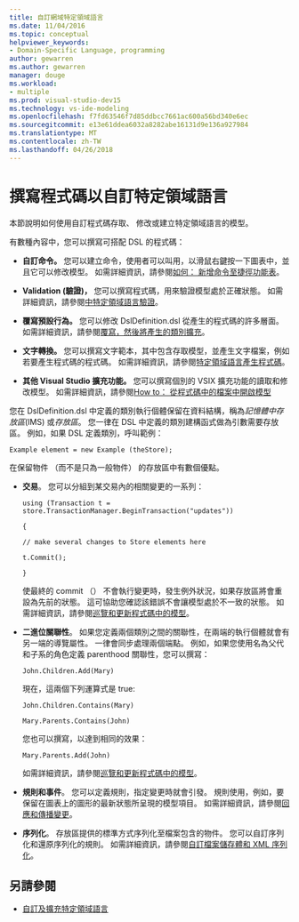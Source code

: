 ```yaml
---
title: 自訂網域特定領域語言
ms.date: 11/04/2016
ms.topic: conceptual
helpviewer_keywords:
- Domain-Specific Language, programming
author: gewarren
ms.author: gewarren
manager: douge
ms.workload:
- multiple
ms.prod: visual-studio-dev15
ms.technology: vs-ide-modeling
ms.openlocfilehash: f7fd63546f7d85ddbcc7661ac600a56bd340e6ec
ms.sourcegitcommit: e13e61ddea6032a8282abe16131d9e136a927984
ms.translationtype: MT
ms.contentlocale: zh-TW
ms.lasthandoff: 04/26/2018
---
```

# <a name="write-code-to-customize-a-domain-specific-language"></a>撰寫程式碼以自訂特定領域語言

本節說明如何使用自訂程式碼存取、 修改或建立特定領域語言的模型。

有數種內容中，您可以撰寫可搭配 DSL 的程式碼：

-   **自訂命令。** 您可以建立命令，使用者可以叫用，以滑鼠右鍵按一下圖表中，並且它可以修改模型。 如需詳細資訊，請參閱[如何： 新增命令至捷徑功能表](../modeling/how-to-add-a-command-to-the-shortcut-menu.md)。

-   **Validation (驗證)，** 您可以撰寫程式碼，用來驗證模型處於正確狀態。 如需詳細資訊，請參閱[中特定領域語言驗證](../modeling/validation-in-a-domain-specific-language.md)。

-   **覆寫預設行為。** 您可以修改 DslDefinition.dsl 從產生的程式碼的許多層面。 如需詳細資訊，請參閱[覆寫，然後將產生的類別擴充](../modeling/overriding-and-extending-the-generated-classes.md)。

-   **文字轉換。** 您可以撰寫文字範本，其中包含存取模型，並產生文字檔案，例如若要產生程式碼的程式碼。 如需詳細資訊，請參閱[特定領域語言產生程式碼](../modeling/generating-code-from-a-domain-specific-language.md)。

-   **其他 Visual Studio 擴充功能。** 您可以撰寫個別的 VSIX 擴充功能的讀取和修改模型。 如需詳細資訊，請參閱[How to： 從程式碼中的檔案中開啟模型](../modeling/how-to-open-a-model-from-file-in-program-code.md)

您在 DslDefinition.dsl 中定義的類別執行個體保留在資料結構，稱為*記憶體中存放區*(IMS) 或*存放區*。 您一律在 DSL 中定義的類別建構函式做為引數需要存放區。 例如，如果 DSL 定義類別，呼叫範例：

`Example element = new Example (theStore);`

在保留物件 （而不是只為一般物件） 的存放區中有數個優點。

-   **交易**。 您可以分組到某交易內的相關變更的一系列：

     `using (Transaction t = store.TransactionManager.BeginTransaction("updates"))`

     `{`

     `// make several changes to Store elements here`

     `t.Commit();`

     `}`

     使最終的 commit （） 不會執行變更時，發生例外狀況，如果存放區將會重設為先前的狀態。 這可協助您確認該錯誤不會讓模型處於不一致的狀態。 如需詳細資訊，請參閱[巡覽和更新程式碼中的模型](../modeling/navigating-and-updating-a-model-in-program-code.md)。

-   **二進位關聯性**。 如果您定義兩個類別之間的關聯性，在兩端的執行個體就會有另一端的導覽屬性。 一律會同步處理兩個端點。 例如，如果您使用名為父代和子系的角色定義 parenthood 關聯性，您可以撰寫：

     `John.Children.Add(Mary)`

     現在，這兩個下列運算式是 true:

     `John.Children.Contains(Mary)`

     `Mary.Parents.Contains(John)`

     您也可以撰寫，以達到相同的效果：

     `Mary.Parents.Add(John)`

     如需詳細資訊，請參閱[巡覽和更新程式碼中的模型](../modeling/navigating-and-updating-a-model-in-program-code.md)。

-   **規則和事件**。 您可以定義規則，指定變更時就會引發。 規則使用，例如，要保留在圖表上的圖形的最新狀態所呈現的模型項目。 如需詳細資訊，請參閱[回應和傳播變更](../modeling/responding-to-and-propagating-changes.md)。

-   **序列化**。 存放區提供的標準方式序列化至檔案包含的物件。 您可以自訂序列化和還原序列化的規則。 如需詳細資訊，請參閱[自訂檔案儲存體和 XML 序列化](../modeling/customizing-file-storage-and-xml-serialization.md)。

## <a name="see-also"></a>另請參閱

- [自訂及擴充特定領域語言](../modeling/customizing-and-extending-a-domain-specific-language.md)